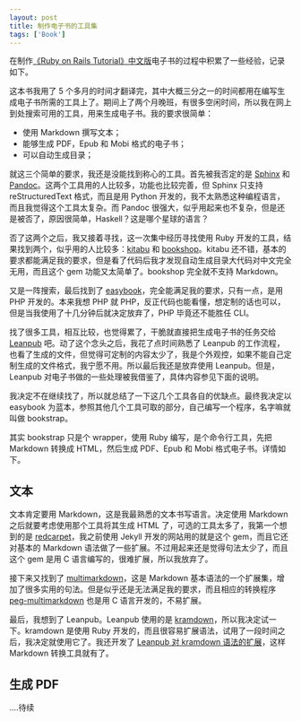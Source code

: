 ```yaml
---
layout: post
title: 制作电子书的工具集
tags: ['Book']
---
```


在制作[《Ruby on Rails Tutorial》中文版](http://about.ac/rails-tutorial-2nd-cn)电子书的过程中积累了一些经验，记录如下。

这本书我用了 5 个多月的时间才翻译完，其中大概三分之一的时间都用在编写生成电子书所需的工具上了。期间上了两个月晚班，有很多空闲时间，所以我在网上到处搜索可用的工具，用来生成电子书。我的要求很简单：

- 使用 Markdown 撰写文本；
- 能够生成 PDF，Epub 和 Mobi 格式的电子书；
- 可以自动生成目录；

就这三个简单的要求，我还是没能找到称心的工具。首先被我否定的是 [Sphinx](http://sphinx.pocoo.org/) 和 [Pandoc](http://johnmacfarlane.net/pandoc/)。这两个工具用的人比较多，功能也比较完善，但 Sphinx 只支持 reStructuredText 格式，而且是用 Python 开发的，我不太熟悉这种编程语言，而且我觉得这个工具太复杂。而 Pandoc 很强大，似乎用起来也不复杂，但是还是被否了，原因很简单，Haskell？这是哪个星球的语言？

否了这两个之后，我又接着寻找，这一次集中经历寻找使用 Ruby 开发的工具，结果找到两个，似乎用的人比较多：[kitabu](https://github.com/fnando/kitabu) 和 [bookshop](https://github.com/blueheadpublishing/bookshop)。kitabu 还不错，基本的要求都能满足我的要求，但是看了代码后我才发现自动生成目录大代码对中文完全无用，而且这个 gem 功能又太简单了。bookshop 完全就不支持 Markdown。

又是一阵搜索，最后找到了 [easybook](http://easybook-project.org/)，完全能满足我的要求，只有一点，是用 PHP 开发的。本来我想 PHP 就 PHP，反正代码也能看懂，想定制的话也可以，但是当我使用了十几分钟后就决定放弃了，PHP 毕竟还不能胜任 CLI。

找了很多工具，相互比较，也觉得累了，干脆就直接把生成电子书的任务交给 [Leanpub](http://leanpub.com/) 吧。动了这个念头之后，我花了点时间熟悉了 Leanpub 的工作流程，也看了生成的文件，但觉得可定制的内容太少了，我是个外观控，如果不能自己定制生成的文件格式，我宁愿不用。所以最后我还是放弃使用 Leanpub。但是，Leanpub 对电子书做的一些处理被我借鉴了，具体内容参见下面的说明。

我决定不在继续找了，所以就总结了一下这几个工具各自的优缺点。最终我决定以 easybook 为蓝本，参照其他几个工具可取的部分，自己编写一个程序，名字嘛就叫做 bookstrap。

其实 bookstrap 只是个 wrapper，使用 Ruby 编写，是个命令行工具，先把 Markdown 转换成 HTML，然后生成 PDF、Epub 和 Mobi 格式电子书。详情如下。

## 文本

文本肯定要用 Markdown，这是我最熟悉的文本书写语言。决定使用 Markdown 之后就要考虑使用那个工具将其生成 HTML 了，可选的工具太多了，我第一个想到的是 [redcarpet](https://github.com/vmg/redcarpet)，我之前使用 Jekyll 开发的网站用的就是这个 gem，而且它还对基本的 Markdown 语法做了一些扩展。不过用起来还是觉得句法太少了，而且这个 gem 是用 C 语言编写的，很难扩展，所以我放弃了。

接下来又找到了 [multimarkdown](http://fletcherpenney.net/multimarkdown/)，这是 Markdown 基本语法的一个扩展集，增加了很多实用的句法。但是似乎还是无法满足我的要求，而且相应的转换程序 [peg-multimarkdown](https://github.com/fletcher/peg-multimarkdown) 也是用 C 语言开发的，不易扩展。

最后，我想到了 Leanpub。Leanpub 使用的是 [kramdown](https://github.com/gettalong/kramdown)，所以我决定试一下。kramdown 是使用 Ruby 开发的，而且很容易扩展语法，试用了一段时间之后，我决定就使用它了。我还开发了 [Leanpub 对 kramdown 语法的扩展](https://leanpub.com/help/manual)，这样 Markdown 转换工具就有了。

## 生成 PDF

....待续
